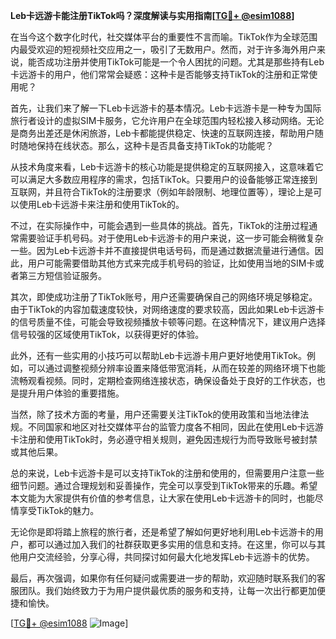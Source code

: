 **Leb卡远游卡能注册TikTok吗？深度解读与实用指南[[TG💪+ @esim1088](https://t.me/s/esim1088)]**

在当今这个数字化时代，社交媒体平台的重要性不言而喻。TikTok作为全球范围内最受欢迎的短视频社交应用之一，吸引了无数用户。然而，对于许多海外用户来说，能否成功注册并使用TikTok可能是一个令人困扰的问题。尤其是那些持有Leb卡远游卡的用户，他们常常会疑惑：这种卡是否能够支持TikTok的注册和正常使用呢？

首先，让我们来了解一下Leb卡远游卡的基本情况。Leb卡远游卡是一种专为国际旅行者设计的虚拟SIM卡服务，它允许用户在全球范围内轻松接入移动网络。无论是商务出差还是休闲旅游，Leb卡都能提供稳定、快速的互联网连接，帮助用户随时随地保持在线状态。那么，这种卡是否具备支持TikTok的功能呢？

从技术角度来看，Leb卡远游卡的核心功能是提供稳定的互联网接入，这意味着它可以满足大多数应用程序的需求，包括TikTok。只要用户的设备能够正常连接到互联网，并且符合TikTok的注册要求（例如年龄限制、地理位置等），理论上是可以使用Leb卡远游卡来注册和使用TikTok的。

不过，在实际操作中，可能会遇到一些具体的挑战。首先，TikTok的注册过程通常需要验证手机号码。对于使用Leb卡远游卡的用户来说，这一步可能会稍微复杂一些。因为Leb卡远游卡并不直接提供电话号码，而是通过数据流量进行通信。因此，用户可能需要借助其他方式来完成手机号码的验证，比如使用当地的SIM卡或者第三方短信验证服务。

其次，即使成功注册了TikTok账号，用户还需要确保自己的网络环境足够稳定。由于TikTok的内容加载速度较快，对网络速度的要求较高，因此如果Leb卡远游卡的信号质量不佳，可能会导致视频播放卡顿等问题。在这种情况下，建议用户选择信号较强的区域使用TikTok，以获得更好的体验。

此外，还有一些实用的小技巧可以帮助Leb卡远游卡用户更好地使用TikTok。例如，可以通过调整视频分辨率设置来降低带宽消耗，从而在较差的网络环境下也能流畅观看视频。同时，定期检查网络连接状态，确保设备处于良好的工作状态，也是提升用户体验的重要措施。

当然，除了技术方面的考量，用户还需要关注TikTok的使用政策和当地法律法规。不同国家和地区对社交媒体平台的监管力度各不相同，因此在使用Leb卡远游卡注册和使用TikTok时，务必遵守相关规则，避免因违规行为而导致账号被封禁或其他后果。

总的来说，Leb卡远游卡是可以支持TikTok的注册和使用的，但需要用户注意一些细节问题。通过合理规划和妥善操作，完全可以享受到TikTok带来的乐趣。希望本文能为大家提供有价值的参考信息，让大家在使用Leb卡远游卡的同时，也能尽情享受TikTok的魅力。

无论你是即将踏上旅程的旅行者，还是希望了解如何更好地利用Leb卡远游卡的用户，都可以通过加入我们的社群获取更多实用的信息和支持。在这里，你可以与其他用户交流经验，分享心得，共同探讨如何最大化地发挥Leb卡远游卡的优势。

最后，再次强调，如果你有任何疑问或需要进一步的帮助，欢迎随时联系我们的客服团队。我们始终致力于为用户提供最优质的服务和支持，让每一次出行都更加便捷和愉快。

[[TG💪+ @esim1088](https://t.me/s/esim1088) ![Image](https://i.postimg.cc/4NQfJmqS/Snipaste-2025-05-13-00-14-12.png)]